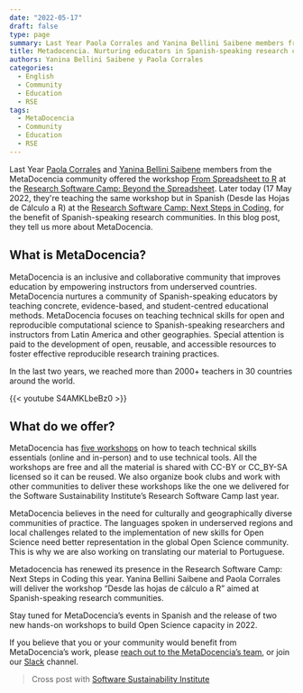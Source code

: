 ```yaml
---
date: "2022-05-17"
draft: false
type: page
summary: Last Year Paola Corrales and Yanina Bellini Saibene members from the MetaDocencia community offered the workshop From Spreadsheet to R at the Research Software Camp - Beyond the Spreadsheet. Later today (17 May 2022, they're teaching the same workshop but in Spanish (Desde las Hojas de Cálculo a R) at the Research Software Camp - Next Steps in Coding, for the benefit of Spanish-speaking research communities. In this blog post, they tell us more about MetaDocencia.
title: Metadocencia. Nurturing educators in Spanish-speaking research communities
authors: Yanina Bellini Saibene y Paola Corrales
categories:
  - English
  - Community
  - Education
  - RSE
tags: 
  - MetaDocencia
  - Community
  - Education
  - RSE
---
```



Last Year [Paola Corrales](paocorrales.github.io/) and [Yanina Bellini Saibene](https://yabellini.netlify.app/) members from the MetaDocencia community offered the workshop [From Spreadsheet to R](https://yabellini.github.io/fromSpreadSheetToR/) at the [Research Software Camp: Beyond the Spreadsheet](https://www.software.ac.uk/RSCamp-beyond-spreadsheet). Later today (17 May 2022, they're teaching the same workshop but in Spanish (Desde las Hojas de Cálculo a R) at the [Research Software Camp: Next Steps in Coding](https://www.software.ac.uk/RSCamp-next-steps-coding), for the benefit of Spanish-speaking research communities. In this blog post, they tell us more about MetaDocencia.

## What is MetaDocencia? 

MetaDocencia is an inclusive and collaborative community that improves education by empowering instructors from underserved countries. MetaDocencia nurtures a community of Spanish-speaking educators by teaching concrete, evidence-based, and student-centred educational methods. MetaDocencia focuses on teaching technical skills for open and reproducible computational science to Spanish-speaking researchers and instructors from Latin America and other geographies. Special attention is paid to the development of open, reusable, and accessible resources to foster effective reproducible research training practices.

In the last two years, we reached more than 2000+ teachers in 30 countries around the world.

{{< youtube S4AMKLbeBz0 >}}

## What do we offer?

MetaDocencia has [five workshops](https://www.metadocencia.org/en/cursos/) on how to teach technical skills essentials (online and in-person) and to use technical tools. All the workshops are free and all the material is shared with CC-BY or CC_BY-SA licensed so it can be reused.  We also organize book clubs and work with other communities to deliver these workshops like the one we delivered for the Software Sustainability Institute’s Research Software Camp last year. 

MetaDocencia believes in the need for culturally and geographically diverse communities of practice. The languages spoken in underserved regions and local challenges related to the implementation of new skills for Open Science need better representation in the global Open Science community. This is why we are also working on translating our material to Portuguese.

Metadocencia has renewed its presence in the Research Software Camp: Next Steps in Coding this year. Yanina Bellini Saibene and Paola Corrales will deliver the workshop “Desde las hojas de cálculo a R” aimed at Spanish-speaking research communities.

Stay tuned for MetaDocencia’s events in Spanish and the release of two new hands-on workshops to build Open Science capacity in 2022.  

If you believe that you or your community would benefit from MetaDocencia’s work, please [reach out to the MetaDocencia’s team]( mailto:info@metadocencia.org), or join our [Slack](https://join.slack.com/t/metadocencia/shared_invite/zt-ek8a0rup-MQB_5qUKhr9zIGKQAUImXA) channel. 

> Cross post with [Software Sustainability Institute](https://www.software.ac.uk/blog/2022-05-17-metadocencia-nurturing-educators-spanish-speaking-research-communities)